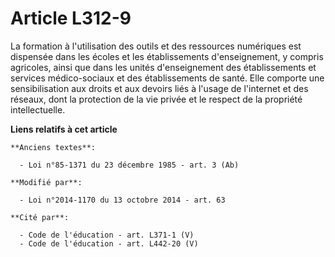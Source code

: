# Article L312-9

La formation à l'utilisation des outils et des ressources numériques est dispensée dans les écoles et les établissements
d'enseignement, y compris agricoles, ainsi que dans les unités d'enseignement des établissements et services médico-sociaux
et des établissements de santé. Elle comporte une sensibilisation aux droits et aux devoirs liés à l'usage de l'internet et
des réseaux, dont la protection de la vie privée et le respect de la propriété intellectuelle.

**Liens relatifs à cet article**

	**Anciens textes**:

	  - Loi n°85-1371 du 23 décembre 1985 - art. 3 (Ab)

	**Modifié par**:

	  - Loi n°2014-1170 du 13 octobre 2014 - art. 63

	**Cité par**:

	  - Code de l'éducation - art. L371-1 (V)
	  - Code de l'éducation - art. L442-20 (V)
